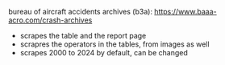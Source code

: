 bureau of aircraft accidents archives (b3a): https://www.baaa-acro.com/crash-archives

  - scrapes the table and the report page
  - scrapres the operators in the tables, from images as well
  - scrapes 2000 to 2024 by default, can be changed
